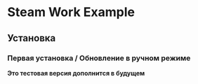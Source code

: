 # Steam Work Example
## Установка
### Первая установка / Обновление в ручном режиме

**Это тестовая версия дополнится в будущем**
